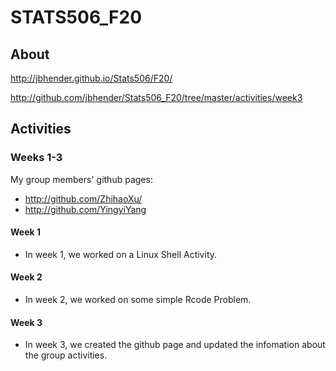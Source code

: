 # STATS506_F20

## About 

http://jbhender.github.io/Stats506/F20/

http://github.com/jbhender/Stats506_F20/tree/master/activities/week3


## Activities 

### Weeks 1-3 

My group members' github pages:
 
- http://github.com/ZhihaoXu/
- http://github.com/YingyiYang

#### Week 1

- In week 1, we worked on a Linux Shell Activity. 

#### Week 2

- In week 2, we worked on some simple Rcode Problem. 

#### Week 3 

- In week 3, we created the github page and updated the infomation about the group activities. 


